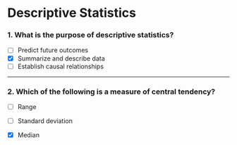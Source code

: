 # Descriptive Statistics

### 1. What is the purpose of descriptive statistics?

- [ ] Predict future outcomes  
- [x] Summarize and describe data  
- [ ] Establish causal relationships

---

### 2. Which of the following is a measure of central tendency?

- [ ] Range  
- [ ] Standard deviation  
- [x] Median

